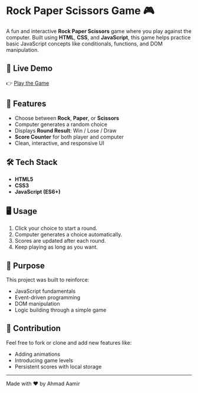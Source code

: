 # Rock Paper Scissors Game 🎮

A fun and interactive **Rock Paper Scissors** game where you play against the computer. Built using **HTML**, **CSS**, and **JavaScript**, this game helps practice basic JavaScript concepts like conditionals, functions, and DOM manipulation.

## 🚀 Live Demo
👉 [Play the Game](https://rps-game-ms.netlify.app/)

## 📌 Features
- Choose between **Rock**, **Paper**, or **Scissors**
- Computer generates a random choice
- Displays **Round Result**: Win / Lose / Draw
- **Score Counter** for both player and computer
- Clean, interactive, and responsive UI

## 🛠️ Tech Stack
- **HTML5**
- **CSS3**
- **JavaScript (ES6+)**

## 🖥️ Usage
1. Click your choice to start a round.
2. Computer generates a choice automatically.
3. Scores are updated after each round.
4. Keep playing as long as you want.

## 🎯 Purpose
This project was built to reinforce:
- JavaScript fundamentals
- Event-driven programming
- DOM manipulation
- Logic building through a simple game


## 🙌 Contribution
Feel free to fork or clone and add new features like:
- Adding animations
- Introducing game levels
- Persistent scores with local storage

---

Made with ❤️ by Ahmad Aamir

